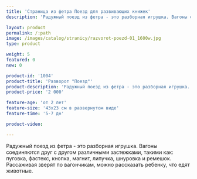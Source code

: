 ```yaml
---
title: 'Страница из фетра Поезд для развивающих книжек'
description: 'Радужный поезд из фетра - это разборная игрушка. Вагоны соединяются друг с другом различными застежками. Рассаживая зверят по вагончикам, можно рассказать ребенку, что едят животные.'

layout: product
permalink: /:path
image: /images/catalog/stranicy/razvorot-poezd-01_1600w.jpg
type: product

weight: 5
featured: 0
new: 0

product-id: '1004'
product-title: 'Разворот "Поезд"'
product-description: 'Радужный поезд из фетра - это разборная игрушка. Вагоны соединяются друг с другом различными застежками, такими как: пуговка, фастекс, кнопка, магнит, липучка, шнуровка и ремешок. Рассаживая зверят по вагончикам, можно рассказать ребенку, что едят животные.'
product-price: '2 000'

feature-age: 'от 2 лет'
feature-size: '43х23 см в развернутом виде'
feature-time: '5-7 дн'

product-video: 

---
```

Радужный поезд из фетра - это разборная игрушка. Вагоны соединяются друг с другом различными застежками, такими как: пуговка, фастекс, кнопка, магнит, липучка, шнуровка и ремешок. Рассаживая зверят по вагончикам, можно рассказать ребенку, что едят животные.